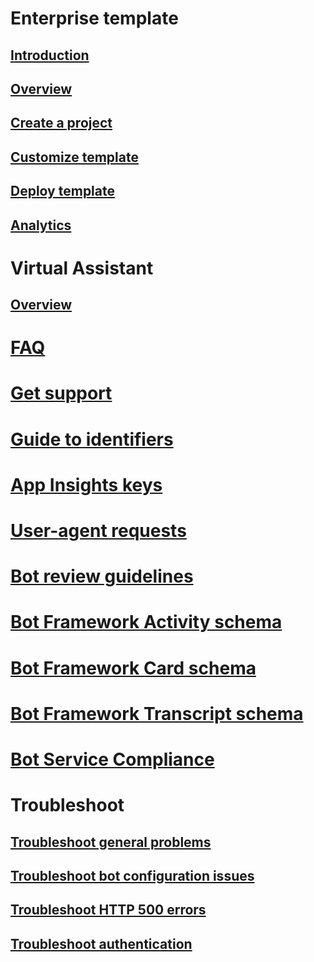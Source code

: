 # Enterprise template
## [Introduction](../v4sdk/bot-builder-enterprise-template-overview.md)
## [Overview](../v4sdk/bot-builder-enterprise-template-overview-detail.md)
## [Create a project](../v4sdk/bot-builder-enterprise-template-create-project.md)
## [Customize template](../v4sdk/bot-builder-enterprise-template-customize.md)
## [Deploy template](../v4sdk/bot-builder-enterprise-template-deployment.md)
## [Analytics](../v4sdk/bot-builder-enterprise-template-powerbi.md)
# Virtual Assistant 
## [Overview](../v4sdk/bot-builder-virtual-assistant-introduction.md)
# [FAQ](../bot-service-resources-bot-framework-faq.md)
# [Get support](../bot-service-resources-links-help.md)
# [Guide to identifiers](../bot-service-resources-identifiers-guide.md)
# [App Insights keys](../bot-service-resources-app-insights-keys.md)
# [User-agent requests](../bot-service-resources-user-agent.md)
# [Bot review guidelines](../bot-service-review-guidelines.md)
# [Bot Framework Activity schema](https://aka.ms/botSpecs-activitySchema)
# [Bot Framework Card schema](https://aka.ms/botSpecs-cardSchema)
# [Bot Framework Transcript schema](https://aka.ms/botSpecs-transcripts)
# [Bot Service Compliance](../v4sdk/bot-service-compliance.md)
# Troubleshoot
## [Troubleshoot general problems](../bot-service-troubleshoot-general-problems.md)
## [Troubleshoot bot configuration issues](../bot-service-troubleshoot-bot-configuration.md)
## [Troubleshoot HTTP 500 errors](../bot-service-troubleshoot-500-errors.md)
## [Troubleshoot authentication](../bot-service-troubleshoot-authentication-problems.md)
